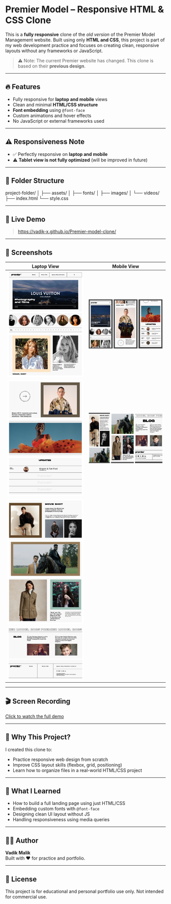 # Premier Model  – Responsive HTML & CSS Clone

This is a **fully responsive** clone of the *old version* of the Premier Model Management website. Built using only **HTML and CSS**, this project is part of my web development practice and focuses on creating clean, responsive layouts without any frameworks or JavaScript.

> ⚠️ Note: The current Premier website has changed. This clone is based on their **previous design**.

---

## 🔥 Features

- Fully responsive for **laptop and mobile** views
- Clean and minimal **HTML/CSS structure**
- **Font embedding** using `@font-face`
- Custom animations and hover effects
- No JavaScript or external frameworks used

---

## ⚠️ Responsiveness Note

- ✅ Perfectly responsive on **laptop and mobile**
- ⚠️ **Tablet view is not fully optimized** (will be improved in future)

---

## 📁 Folder Structure

project-folder/
│
├── assets/
│ ├── fonts/
│ ├── images/
│ └── videos/
├── index.html
└── style.css

---

## 🚀 Live Demo

> https://vadik-x.github.io/Premier-model-clone/

---

## 📸 Screenshots

| Laptop View                                        | Mobile View |
|----------------------------------------------------|--------------------------------------------------
![alt text](./Media-screenshort/screenshort-1.jpg)   |  ![alt text](./Media-screenshort/screenshort-5.jpg)
![alt text](./Media-screenshort/screenshort-2.jpg)   |  ![alt text](./Media-screenshort/screenshort-6.jpg)
![alt text](./Media-screenshort/screenshort-3.jpg)   |
![alt text](./Media-screenshort/screenshort-4.jpg)   |

---

## 🎬 Screen Recording

[Click to watch the full demo](https://drive.google.com/file/d/1nnYd3RwWl730Tl5Xdl84q1Q7BfsJ83x6/view?usp=drive_link)  


---

## 📌 Why This Project?

I created this clone to:
- Practice responsive web design from scratch
- Improve CSS layout skills (flexbox, grid, positioning)
- Learn how to organize files in a real-world HTML/CSS project

---


## 🧠 What I Learned

- How to build a full landing page using just HTML/CSS
- Embedding custom fonts with `@font-face`
- Designing clean UI layout without JS
- Handling responsiveness using media queries

---

## 👨‍💻 Author

**Vadik Malik**  
Built with ❤️ for practice and portfolio.

---

## 📝 License

This project is for educational and personal portfolio use only. Not intended for commercial use.